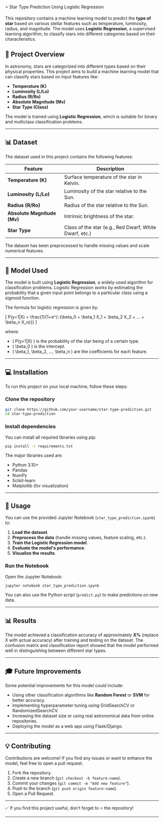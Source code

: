 

 ⭐ Star Type Prediction Using Logistic Regression

This repository contains a machine learning model to predict the **type of star** based on various stellar features such as temperature, luminosity, radius, and magnitude. The model uses **Logistic Regression**, a supervised learning algorithm, to classify stars into different categories based on their characteristics.

## 🚀 Project Overview
In astronomy, stars are categorized into different types based on their physical properties. This project aims to build a machine learning model that can classify stars based on input features like:

- **Temperature (K)**
- **Luminosity (L/Lo)**
- **Radius (R/Ro)**
- **Absolute Magnitude (Mv)**
- **Star Type (Class)**

The model is trained using **Logistic Regression**, which is suitable for binary and multiclass classification problems.

---

## 📊 Dataset
The dataset used in this project contains the following features:

| Feature              | Description                                           |
|---------------------|-------------------------------------------------------|
| **Temperature (K)**  | Surface temperature of the star in Kelvin.            |
| **Luminosity (L/Lo)**| Luminosity of the star relative to the Sun.           |
| **Radius (R/Ro)**    | Radius of the star relative to the Sun.               |
| **Absolute Magnitude (Mv)** | Intrinsic brightness of the star.               |
| **Star Type**        | Class of the star (e.g., Red Dwarf, White Dwarf, etc.)|

The dataset has been preprocessed to handle missing values and scale numerical features.

---

## 🧱 Model Used
The model is built using **Logistic Regression**, a widely-used algorithm for classification problems. Logistic Regression works by estimating the probability that a given input point belongs to a particular class using a sigmoid function.

The formula for logistic regression is given by:

\[
P(y=1|X) = \frac{1}{1+e^{-(\beta_0 + \beta_1 X_1 + \beta_2 X_2 + ... + \beta_n X_n)}}
\]

where:
- \( P(y=1|X) \) is the probability of the star being of a certain type.
- \( \beta_0 \) is the intercept.
- \( \beta_1, \beta_2, ..., \beta_n \) are the coefficients for each feature.

---

## 💻 Installation
To run this project on your local machine, follow these steps:

### **Clone the repository**
```bash
git clone https://github.com/your-username/star-type-prediction.git
cd star-type-prediction
```

### **Install dependencies**
You can install all required libraries using pip:
```bash
pip install -r requirements.txt
```

The major libraries used are:
- Python 3.10+
- Pandas
- NumPy
- Scikit-learn
- Matplotlib (for visualization)

---

## 📜 Usage
You can use the provided Jupyter Notebook (`star_type_prediction.ipynb`) to:
1. **Load the dataset**.
2. **Preprocess the data** (handle missing values, feature scaling, etc.).
3. **Train the Logistic Regression model**.
4. **Evaluate the model's performance**.
5. **Visualize the results**.

### **Run the Notebook**
Open the Jupyter Notebook:
```bash
jupyter notebook star_type_prediction.ipynb
```

You can also use the Python script (`predict.py`) to make predictions on new data.

---

## 📊 Results
The model achieved a classification accuracy of approximately **X%** (replace X with actual accuracy) after training and testing on the dataset. The confusion matrix and classification report showed that the model performed well in distinguishing between different star types.

---

## 🎓 Future Improvements
Some potential improvements for this model could include:
- Using other classification algorithms like **Random Forest** or **SVM** for better accuracy.
- Implementing hyperparameter tuning using GridSearchCV or RandomizedSearchCV.
- Increasing the dataset size or using real astronomical data from online repositories.
- Deploying the model as a web app using Flask/Django.

---

## 💡 Contributing
Contributions are welcome! If you find any issues or want to enhance the model, feel free to open a pull request.

1. Fork the repository.
2. Create a new branch (`git checkout -b feature-name`).
3. Commit your changes (`git commit -m "Add new feature"`).
4. Push to the branch (`git push origin feature-name`).
5. Open a Pull Request.

---


✅ If you find this project useful, don't forget to ⭐ the repository!  

---

